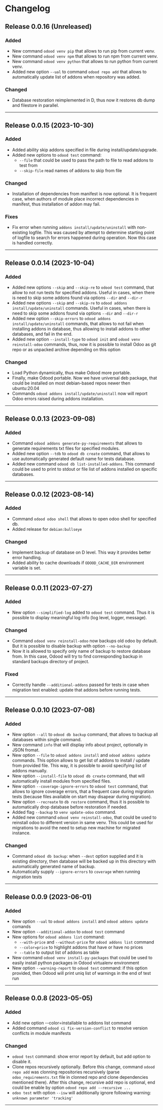 # Changelog

## Release 0.0.16 (Unreleased)

### Added

- New command `odood venv pip` that allows to run pip from current venv.
- New command `odood venv npm` that allows to run npm from current venv.
- New command `odood venv python` that allows to run python from current venv.
- Added new option `--ual` to command `odood repo add` that allows to automatically
  update list of addons when repository was added.


### Changed

- Database restoration reimplemented in D,
  thus now it restores db dump and filestore in parallel.

---

## Release 0.0.15 (2023-10-30)

### Added

- Added ability skip addons specified in file during install/update/upgrade.
- Added new options to `odood test` command:
    - `--file` that could be used to pass the path to file to read addons to test from
    - `--skip-file` read names of addons to skip from file

### Changed

- Installation of dependencies from manifest is now optional.
  It is frequent case, when authors of module place incorrect dependencies
  in manifest, thus installation of addon may fail.

### Fixes

- Fix error when running `addons install/update/uninstall` with non-existing
  logfile. This was caused by attempt to determine starting point of logfile
  to search for errors happened during operation.
  Now this case is handled correctly.

---

## Release 0.0.14 (2023-10-04)

### Added
- Added new options `--skip` and `--skip-re` to `odood test` command,
  that allow to not run tests for specified addons.
  Useful in cases, when there is need to skip some addons
  found via options `--dir` and `--dir-r`
- Added new options `--skip` and `--skip-re` to `odood addons install/update/uninstall` commands.
  Useful in cases, when there is need to skip some addons
  found via options `--dir` and `--dir-r`
- Added new option `--skip-errors` to `odood addons install/update/uninstall` commands, that allows
  to not fail when installing addons in database,
  thus allowing to install addons to other databases, and fail in the end.
- Added new option `--install-type` to `odood init` and `odood venv reinstall-odoo` commands,
  thus, now it is possible to install Odoo as git repo or as unpacked archive depending on this option

### Changed
- Load Python dynamically, thus make Odood more portable.
- Finally, make Odood portable. Now we have universal deb package, that could be installed on most debian-based repos newer then ubuntu:20.04
- Commands `odood addons install/update/uninstall` now will report Odoo errors raised during addons installation.

---

## Release 0.0.13 (2023-09-08)

### Added

- Command `odood addons generate-py-requirements` that allows to generate
  requirements txt files for specified modules.
- Added new option `--tdb` to `odood db create` command,
  that allows to use automatically generated default name for tests database.
- Added new command `odood db list-installed-addons`.
  This command could be used to print to stdout or
  file list of addons installed on specific databases.

---

## Release 0.0.12 (2023-08-14)

### Added

- Command `odood odoo shell` that allows to open odoo shell for specified db.
- Added release for `debian:bullseye`

### Changed

- Implement backup of database on D level. This way it provides better error handling.
- Added ability to cache downloads if `ODOOD_CACHE_DIR` environment variable is set.

---

## Release 0.0.11 (2023-07-27)

### Added

- New option `--simplified-log` added to `odood test` command.
  Thus it is possible to display meaningful log info (log level, logger, message).

### Changed

- Command `odood venv reinstall-odoo` now backups old odoo by default.
  But it is possible to disable backup with option `--no-backup`
- Now it is allowed to specify only name of backup to restore database from.
  In this case, Odood will try to find corresponding backup in standard
  backups directory of project.

### Fixed

- Correctly handle `--additional-addons` passed for tests
  in case when migration test enabled: update that addons before running tests.

---

## Release 0.0.10 (2023-07-08)

### Added

- New option `--all` to `odood db backup` command, that allows to backup
  all databases within single command.
- New command `info` that will display info about project,
  optionally in JSON fromat.
- New option `--file` to `odood addons install` and `odood addons update`
  commands. This option allows to get list of addons to install / update
  from provided file. This way, it is possible to avoid specifying list of
  addons manually.
- New option `--install-file` to `odood db create` command, that
  will automatically install modules from specified files.
- New option `--coverage-ignore-errors` to `odood test` command, that allows
  to ignore coverage errors, that a frequent case during migration tests
  (because files available on start may disapear during migration).
- New option `--recreate` to `db restore` command, thus it is possible
  to automatically drop database before restoration if needed.
- Added flag `--backup` to `venv update-odoo` command.
- Added new command `odood venv reinstall-odoo`, that could be used to
  reinstall odoo to different version in same venv.
  This could be used for migrations to avoid the need to setup new machine
  for migrated instance.

### Changed

- Command `odood db backup`: when `--dest` option supplied and
  it is existing directory, then database will be backed up in this directory
  with automatically generated name of backup.
- Automatically supply `--ignore-errors` to `coverage` when running migration
  tests

---

## Release 0.0.9 (2023-06-01)

### Added

- New option `--ual` to `odood addons install` and `odood addons update` comands
- New option `--additional-addon` to `odood test` command
- New options for `odood addons list` command:
    - `--with-price` and `--without-price` for `odood addons list` command
    - `--color=price` to highlight addons that have or have no prices
    - `--table` to output list of addons as table
- New command `odood venv install-py-packages` that could be used to easily
  install python packages in Odood virtualenv environment
- New option `--warning-report` to `odood test` command:
  if this option provided, then Odood will print uniq list of warnings
  in the end of test run

---

## Release 0.0.8 (2023-05-05)

### Added

- Add new option --color=installable to addons list command
- Added command `odood ci fix-version-conflict` to resolve version conflicts
  in module manifests

### Changed

- `odood test` command: show error report by default, but add option to
  disable it.
- Clone repos recursively optionally. Before this change,
  command `odood repo add` was clonning repositories recursively
  (parse `odoo_requirements.txt` file in clonned repo and clone dependencies
  mentioned there). After this change, recursive add repo is optional,
  end could be enable by option `odood repo add --recursive ...`
- `odoo test` with option `--isw` will additionally ignore following warning:
  `unknown parameter 'tracking'`

---
